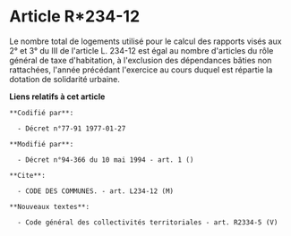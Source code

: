 # Article R*234-12

Le nombre total de logements utilisé pour le calcul des rapports visés aux 2° et 3° du III de l'article L. 234-12 est égal au
nombre d'articles du rôle général de taxe d'habitation, à l'exclusion des dépendances bâties non rattachées, l'année
précédant l'exercice au cours duquel est répartie la dotation de solidarité urbaine.

**Liens relatifs à cet article**

	**Codifié par**:

	  - Décret n°77-91 1977-01-27

	**Modifié par**:

	  - Décret n°94-366 du 10 mai 1994 - art. 1 ()

	**Cite**:

	  - CODE DES COMMUNES. - art. L234-12 (M)

	**Nouveaux textes**:

	  - Code général des collectivités territoriales - art. R2334-5 (V)
